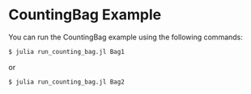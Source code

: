 # CountingBag Example

You can run the CountingBag example using the following commands:

```bash
$ julia run_counting_bag.jl Bag1
```

or

```bash
$ julia run_counting_bag.jl Bag2
```
